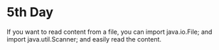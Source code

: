 # 5th Day

If you want to read content from a file, you can import java.io.File; and import java.util.Scanner; and easily read the content.
